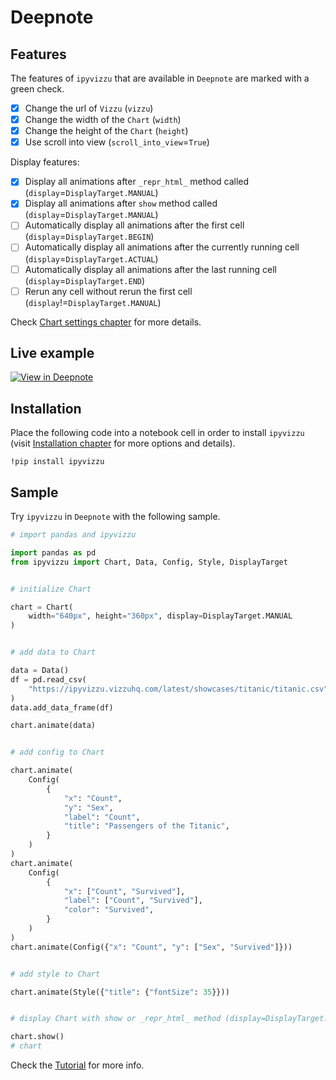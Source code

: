 # Deepnote

## Features

The features of `ipyvizzu` that are available in `Deepnote` are marked with a
green check.

- [x]  Change the url of `Vizzu` (`vizzu`)
- [x]  Change the width of the `Chart` (`width`)
- [x]  Change the height of the `Chart` (`height`)
- [x]  Use scroll into view (`scroll_into_view`=`True`)

Display features:

- [x]  Display all animations after `_repr_html_` method called
  (`display`=`DisplayTarget.MANUAL`)
- [x]  Display all animations after `show` method called
  (`display`=`DisplayTarget.MANUAL`)
- [ ]  Automatically display all animations after the first cell
  (`display`=`DisplayTarget.BEGIN`)
- [ ]  Automatically display all animations after the currently running cell
  (`display`=`DisplayTarget.ACTUAL`)
- [ ]  Automatically display all animations after the last running cell
  (`display`=`DisplayTarget.END`)
- [ ]  Rerun any cell without rerun the first cell
  (`display`!=`DisplayTarget.MANUAL`)

Check [Chart settings chapter](../../tutorial/chart_settings.md) for more
details.

## Live example

[![View in Deepnote](https://deepnote.com/static/buttons/view-in-deepnote.svg)](https://deepnote.com/workspace/david-andras-vegh-bc03-79fd3a98-abaf-40c0-8b52-9f3e438a73fc/project/ipyvizzu-demo-dff3c2c3-f212-434e-8fa1-23d843c52fe3/%2Fipyvizzu_demo.ipynb)

## Installation

Place the following code into a notebook cell in order to install `ipyvizzu`
(visit [Installation chapter](../../installation.md) for more options and
details).

```
!pip install ipyvizzu
```

## Sample

Try `ipyvizzu` in `Deepnote` with the following sample.

```python
# import pandas and ipyvizzu

import pandas as pd
from ipyvizzu import Chart, Data, Config, Style, DisplayTarget


# initialize Chart

chart = Chart(
    width="640px", height="360px", display=DisplayTarget.MANUAL
)


# add data to Chart

data = Data()
df = pd.read_csv(
    "https://ipyvizzu.vizzuhq.com/latest/showcases/titanic/titanic.csv"
)
data.add_data_frame(df)

chart.animate(data)


# add config to Chart

chart.animate(
    Config(
        {
            "x": "Count",
            "y": "Sex",
            "label": "Count",
            "title": "Passengers of the Titanic",
        }
    )
)
chart.animate(
    Config(
        {
            "x": ["Count", "Survived"],
            "label": ["Count", "Survived"],
            "color": "Survived",
        }
    )
)
chart.animate(Config({"x": "Count", "y": ["Sex", "Survived"]}))


# add style to Chart

chart.animate(Style({"title": {"fontSize": 35}}))


# display Chart with show or _repr_html_ method (display=DisplayTarget.MANUAL)

chart.show()
# chart
```

Check the [Tutorial](../../tutorial/index.md) for more info.
